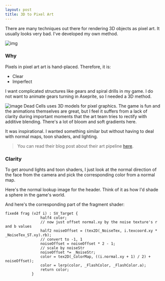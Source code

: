 ```yaml
---
layout: post
title: 3D to Pixel Art
---
```


There are many techniques out there for rendering 3D objects as pixel art. It usually looks very bad. I've developed my own method.

![img](https://garzaa.github.io/blog/assets/3dnormal/header.gif)

### Why
Pixels in pixel art art is hand-placed. Therefore, it is:
- Clear
- Imperfect

I want complicated structures like gears and spiral drills in my game. I do not want to animate gears turning in Aseprite, so I needed a 3D method.

![image](https://pyxis.nymag.com/v1/imgs/e72/52d/0de1fd5b9870221160bae2c61acd4e09ba-42-dead-cells.1x.rsquare.w1400.jpg)
Dead Cells uses 3D models for pixel graphics. The game is fun and the animations themselves are great, but I feel it suffers from a lack of clarity during important moments that the art team tries to rectify with additive blending.
There's a lot of bloom and soft gradients here.

It was inspirational. I wanted something similar but without having to deal with normal maps, toon shaders, and lighting.

> You can read their blog post about their art pipeline [here](https://www.gamedeveloper.com/production/art-design-deep-dive-using-a-3d-pipeline-for-2d-animation-in-i-dead-cells-i-).

### Clarity

To get around lights and toon shaders, I just look at the normal direction of the face from the camera and pick the corresponding color from a normal map.

Here's the normal lookup image for the header. Think of it as how I'd shade a sphere in the game's world.

And here's the corresponding part of the fragment shader:
```hlsl
fixed4 frag (v2f i) : SV_Target {
				half4 color;
				// now just offset normal.xy by the noise texture's r and b values
				half2 noiseOffset = (tex2D(_NoiseTex, i.texcoord.xy * _NoiseTex_ST.xy).rb);
				// convert to -1, 1
				noiseOffset = noiseOffset * 2 - 1;
				// scale by noiseStr
				noiseOffset *= _NoiseStr;
				color = tex2D(_ColorMap, ((i.normal.xy + 1) / 2) + noiseOffset);
				color = lerp(color, _FlashColor, _FlashColor.a);
				return color;
            }
```
